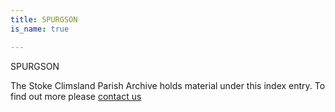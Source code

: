 ```yaml
---
title: SPURGSON
is_name: true

---
```


SPURGSON


The Stoke Climsland Parish Archive holds material under this index entry. To find out more please [contact us](/contact/)
